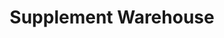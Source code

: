 ---
title: "Supplement Warehouse"
url: /west-allis/supplement-warehouse/
shop: Nahrungsergänzung
---